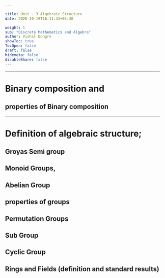 ```yaml
---

title: Unit - 3 Algebraic Structure
date: 2020-10-19T16:11:33+05:30

weight: 1
sub: "Discrete Mathematics and Algebra"
author: Vishal Dongre
showToc: true
TocOpen: false
draft: false
hidemeta: false
disableShare: false
---
```



---

# Binary composition and 
## properties of Binary composition

---

# Definition of algebraic structure; 
## Groyas Semi group
## Monoid Groups,
## Abelian Group
## properties of groups
## Permutation Groups
## Sub Group
## Cyclic Group
## Rings and Fields (definition and standard results)
